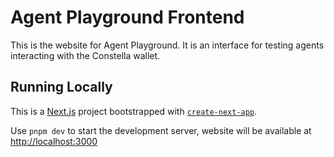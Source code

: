 # Agent Playground Frontend

This is the website for Agent Playground. It is an interface for testing agents interacting with the Constella wallet.

## Running Locally

This is a [Next.js](https://nextjs.org) project bootstrapped with [`create-next-app`](https://nextjs.org/docs/app/api-reference/cli/create-next-app).

Use `pnpm dev` to start the development server, website will be available at [http://localhost:3000](http://localhost:3000)


